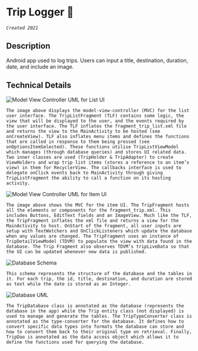 # Trip Logger :sunrise_over_mountains:
*`Created 2021`*

## Description 
Android app used to log trips. Users can input a title, destination, duration, date, and include an image.

## Technical Details

![Model View Controller UML for List UI](https://user-images.githubusercontent.com/69287038/232345601-fb528efd-ed40-4cfc-b950-b3bcd713d7fd.png)

`The image above displays the model-view-controller (MVC) for the list user interface. The TripListFragment (TLF) contains some logic, the view that will be displayed to the user, and the events required by the user interface. The TLF inflates the fragment_trip_list.xml file and returns the view to the MainActivity to be hosted (see onCreateView). TLF also inflates menu items and defines the functions that are called in response to them being pressed (see onOptionsItemSelected). These functions utilise TripListViewModel which manages (through database queries) and stores UI related data. Two inner classes are used (TripHolder & TripAdapter) to create ViewHolders and wrap trip list items (stores a reference to an item’s view) in them for RecyclerView. The callbacks interface is used to delegate onClick events back to MainActivity through giving TripListFragment the ability to call a function on its hosting activity.`

![Model View Controller UML for Item UI](https://user-images.githubusercontent.com/69287038/232345650-0edc70e9-eef0-463b-9ff9-6b50d6bdebdd.png)

`The image above shows the MVC for the item UI. The TripFragment hosts all the elements or components for the fragment_trip.xml. This includes Buttons, EditText fields and an ImageView. Much like the TLF, the TripFragment inflates the xml file and returns a view for the MainActivity to host. OnStart of the fragment, all user inputs are setup with TextWatchers and OnClickListeners which update the database when any values are changed. The TripFragment uses an instance of TripDetailViewModel (TDVM) to populate the view with data found in the database. The Trip Fragment also observes TDVM’s tripLiveData so that the UI can be updated whenever new data is published.`

![Database Schema](https://user-images.githubusercontent.com/69287038/232346055-795664e1-ee47-423d-b3c7-0465180a551d.png)

`This schema represents the structure of the database and the tables in it. For each trip, the id, title, destination, and duration are stored as text while the date is stored as an Integer.`

![Database UML](https://user-images.githubusercontent.com/69287038/232346036-d5f3a267-64ce-483d-908a-dec2d4a9aaa3.png)

`The TripDatabase class is annotated as the database (represents the database in the app) while the Trip entity class (not displayed) is used to manage and generate the tables. The TripTypeConverter class is annotated as the type-converter for the database. It defines how to convert specific data types into formats the database can store and how to convert them back to their original type on retrieval. Finally, TripDao is annotated as the data access object which allows it to define the functions used for querying the database.`
